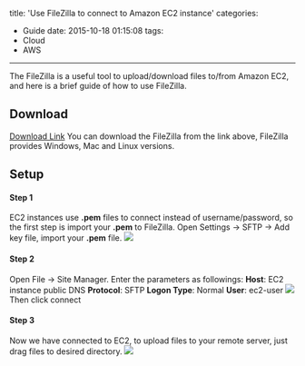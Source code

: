 title: 'Use FileZilla to connect to Amazon EC2 instance'
categories:
- Guide
date: 2015-10-18 01:15:08
tags:
- Cloud
- AWS
---
The FileZilla is a useful tool to upload/download files to/from Amazon EC2, and here is a brief guide of how to use FileZilla.

## Download
[Download Link](https://filezilla-project.org/download.php?type=client)
You can download the FileZilla from the link above, FileZilla provides Windows, Mac and Linux versions.
<!--more-->
## Setup
#### Step 1
EC2 instances use **.pem** files to connect instead of username/password, so the first step is import your **.pem** to FileZilla.
Open Settings -> SFTP -> Add key file, import your **.pem** file.
![](/images/filezilla/step1.png)
#### Step 2
Open File -> Site Manager.
Enter the parameters as followings:
**Host**: EC2 instance public DNS
**Protocol**: SFTP
**Logon Type**: Normal
**User**: ec2-user
![](/images/filezilla/step2.png)
Then click connect
#### Step 3
Now we have connected to EC2, to upload files to your remote server, just drag files to desired directory.
![](/images/filezilla/step3.png)
